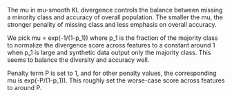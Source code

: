 The mu in mu-smooth KL divergence controls the balance between missing a minority class and accuracy of overall population. 
The smaller the mu, the stronger penality of missing class and less emphasis on overall accuracy.

We pick mu = exp(-1/(1-p_1)) where p_1 is the fraction of the majority class to normalize the divergence score across features to a constant around 1 when p_1 is large and synthetic data output only the majority class. This seems to balance the diversity and accuracy well.

Penalty term P is set to 1, and for other penalty values, the corresponding mu is exp(-P/(1-p_1)). This roughly set the worse-case score across features to around P.
